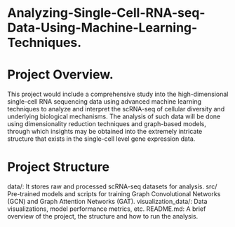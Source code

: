 # Analyzing-Single-Cell-RNA-seq-Data-Using-Machine-Learning-Techniques.

# Project Overview.

This project would include a comprehensive study into the high-dimensional single-cell RNA sequencing data using advanced machine learning techniques to analyze and interpret the scRNA-seq of cellular diversity and underlying biological mechanisms. The analysis of such data will be done using dimensionality reduction techniques and graph-based models, through which insights may be obtained into the extremely intricate structure that exists in the single-cell level gene expression data.

# Project Structure
data/: It stores raw and processed scRNA-seq datasets for analysis.
src/ Pre-trained models and scripts for training Graph Convolutional Networks (GCN) and Graph Attention Networks (GAT).
visualization_data/: Data visualizations, model performance metrics, etc.
README.md: A brief overview of the project, the structure and how to run the analysis.
